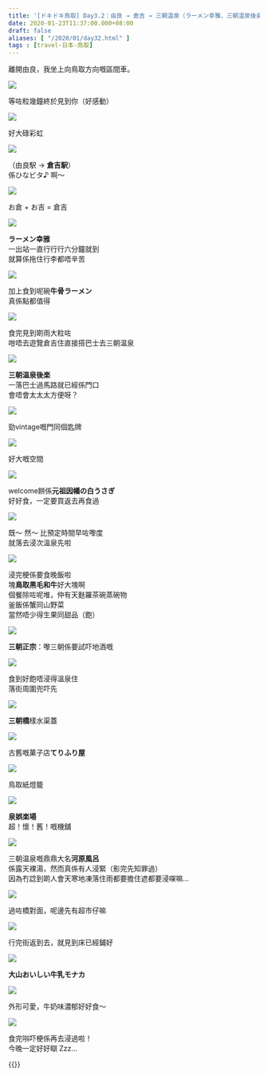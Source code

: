 ```yaml
---
title: '[ドキドキ鳥取] Day3.2：由良 → 倉吉 → 三朝温泉（ラーメン幸雅、三朝温泉後楽）'
date: 2020-01-23T11:37:00.000+08:00
draft: false
aliases: [ "/2020/01/day32.html" ]
tags : [travel-日本-鳥取]
---
```


離開由良，我坐上向鳥取方向嘅區間車。  

![](https://dhzmtq.ch.files.1drv.com/y4mnNbCw3wtV2Ck5ZLCG8BS1vwX33mTQ_H9fzccTvj4w3Jj5mEIVlg23TYKWH17TtMOBgfRdAv0Dxv8q5EKrCisNB2J9TIPlC9wracWXmWci4r65jM2TrUkJiOuR3dqLVcV80OpgWRfTYH62D9RgaqmK2LD_KmwCZ4t4IzzvuI8sKkmpbiQz3zJYjs74w0PX8KQNEPz6tulMDE-ohv90ryLBg?width=660&height=371&cropmode=none)

等咗粒幾鐘終於見到你（好感動）  

![](https://dhzttq.ch.files.1drv.com/y4m8NilfIiV8eSj0fYOvg0_dNCtwmv2FCqShGDy2BgIO50L4L0uYNcV1vtnX0JJbQZl5ZeXHdnnWg65zoHejOUoIIoRjUGdvDykQ0CQl8yNQDX1e2VMPlSfpFICdzkAwy6ErqqYy9qp3BIrl4In5_RwS41NfdPhpmG6pSTAdNZOqgv2a90ipI8-0AKjcw8cRBZJUYzHgLTTo8DhhDpah-y7MQ?width=660&height=371&cropmode=none)

好大碌彩虹  

![](https://dhzstq.ch.files.1drv.com/y4mguvdG8O1aNTKNPfuEgnH4-gDLd8DoUDfB4bvsYrnlDNAzYmpDwvAK_UJx6fKCfXmy61GjF82d3Hydt5PVh9wLZcHxhcVkyma69h-A9R87GToK9DmrDWEwzspn36KhSwshsMa2iAF8GuOB6a_EBrA2PA4VRNZ3q131tFWU_DwI79ByNwGjuvdzeRxmLxp72iL8wRHh4s2zpT89A1TjLVYww?width=660&height=371&cropmode=none)

（由良駅 → **倉吉駅**）  
係ひなビタ♪ 啊～  

![](https://dhzutq.ch.files.1drv.com/y4mmxrgsLVIrDjYIhyK0GCX2H7NhWzuJsiP4I4nltWg9LFmn6C9qqTOhylr04e5HOwN66Fvqz_S1SEB1-9Q9ECsUMMYKdNr7cTZmOJbb3SHxnG3Unq7OQ_oooV7myQIX2bqwwbrIO024vr9dBnTAEtKu3UyA54GGY9ap6wYhNz8TvZbRQGb4Yf7io6caS7IB4s6MLyxMmNfUGalGY_WMg-zjw?width=660&height=371&cropmode=none)

お倉 + お吉 = 倉吉  

![](https://dxzmtq.ch.files.1drv.com/y4mxROXcdsy_9smMwVQDz1OzIDXeQXVUsz3MR7V04f5A55At1hM57sW6w0TDmKOK-lnXOw9zbSV8zEBBKBZ0i-NdCpRaNYvhiwEi_geDyuicEbM1w6jz93cWrn_vWdKQOEalyTewfWX7wxkq1kHhkRLrB9oRJuwzmy8VXAwyFXH52CKnu4GhTFfIQJGzBr3Nl8iLXBEl8FuIEda82uIzF0FgA?width=660&height=371&cropmode=none)

**ラーメン幸雅**  
一出站一直行行行六分鐘就到  
就算係拖住行李都唔辛苦  

![](https://dxzqtq.ch.files.1drv.com/y4mDGns65v8-ru1QLjwUpGhbXPBkEo1qr_CjTgpEou_JNNsb7fYdW81iSjHdKB3VEIdidrYPUQkN-T6Fm_Y4LdlTwlRcd-LH_UzP3BhmqoE4M1VRbrBA0RjeQxy5qZkuqIRrKXHyEFYfncxJhTVOoywl6RTL9Rsq2-WjJ0n0TbGb2nMtMbqly1WNdLfTw9QI-qGybk2IbZRRjrWXhtsdXn-7g?width=660&height=371&cropmode=none)

加上食到呢碗**牛骨ラーメン**  
真係點都值得  

![](https://dxzvtq.ch.files.1drv.com/y4m_hfUYJUmZH7ADgYlSv70JKFBPRSjLGp9kYImwPkOHIFOT_zU4bsDCX7NY1gQBZsESZScURou61xALvCqfd2sQDrrdPSmcisXtaE8hGFg2cRNrRQgSBx1bXBZWHGEfo_1s3yTQcQtPSV9xP5LamZbMDLh__D03pLX80JsDxYMmBmec4OtymxSFrppYkyXoTQJYgYzyfKM8olQGzDv34-bzQ?width=660&height=371&cropmode=none)

食完見到啲雨大粒咗  
咁唔去遊覽倉吉住直接搭巴士去三朝温泉  

![](https://bnzptq.ch.files.1drv.com/y4mRlDzJTNwsBoYyS8vm1SMmgq_9FErI5pRNaHzKpD7H-6IqlyxrxiHY9hgblni9HdcBMiKQg-LJ7LhkVP3L8W9NNb4lxiREhAAZ0tApsrMiNCmtwJzCX2wY-LelJuz0SdBoVPXDi3tbCibpSjWGh4HkX1bpiMzn3bvWmL0JFH5lcXc6eBQRHyDUxg-3A-1WOZ2dYWrtzzoI1yi96k6VI8ecw?width=660&height=371&cropmode=none)

**三朝温泉後楽**  
一落巴士過馬路就已經係門口  
會唔會太太太方便呀？  

![](https://bnzqtq.ch.files.1drv.com/y4mpIJcFbSs9z5kQoBrwUhFMUyC9Rs5hDoeYzM3wimxsuUSAqtXmrP1ENMvu8xwWuR2TotZV51eGwvMJnKG8rqTS2Cbm8uDZrQV7iBuVHG1zidmJ-telgx9E_zHfYESQ1yOoP32daPyIb6z8r_jQMQXSdAbHZ5trkk3km_ii-6a90U-bDGbHqrIbD4Oowy4GZ-DUtiIKPFH59vKy5bGd4tmnw?width=660&height=371&cropmode=none)

勁vintage嘅門同個匙牌  

![](https://b3zntq.ch.files.1drv.com/y4mxWdMNTompF1fghKjM26YTQT0mE1sHhJeGtepAwvQcA4dHZ-zHadLXeawOBh3qjGt52AOD001-ezMOrxdEuoTslWkV7fkNF-JNWNIrfjD62Tg5Wqs2G_fpjektYRuF74wY4idFvlDdqLv4c_u2oJcsgmj9GqaWewG8a1cIh9-h8ntkj_59wXX5pgrh3hC5sUB5IN_VwJXwqMTaDinY1o9NA?width=660&height=371&cropmode=none)

好大嘅空間  

![](https://b3zotq.ch.files.1drv.com/y4mAkrjJkv--3ToCLwKq4TuLruIRH_HC2FBOv0y4CFtQznNDDIcBgUr356iX3kSojykNZkgsmdznrZaxcquZWgrJFQcpAgO1M7J7SjpCUKYMIlusttHpK7gg_JtkIltOxUzgZpgADHdwpRoVHnSs1U1K2yyt2JPZW6y7ByLdnwes9ZZSFG--6e24jlAgqlvu-VM90uN-md5xeice4D2xcN2ng?width=660&height=371&cropmode=none)

welcome餅係**元祖因幡の白うさぎ**  
好好食，一定要買返去再食過  

![](https://bnzvtq.ch.files.1drv.com/y4mCDqwFdZ4lXvK8G87krDHAucigA3KcB4QaQ3BVbh2uIsNdlvXgl7quNxnJpaXHrQ1KPbN-MuUWc6mI-JOZvgxkGELAYAnvjH2rpedG1AxisJgbYUcUDR_tUQVQdEfdwnLQVyM6hDhj9Y5W2hQeVHc18mrbs9c2cvzM70MDlBC8VUKz7HcBbiFOIqjIyLuBssgqz4TxkRd6PKouq6KFiOPVA?width=660&height=371&cropmode=none)

既～ 然～ 比預定時間早咗嚟度  
就落去浸次溫泉先啦  

![](https://dnbokq.ch.files.1drv.com/y4mILvqFCn40Xbj0bKb0fmNgqGJUrUFoTmCDSn3S6rAmzL4gVesIJmtBMMm4t02Dejjn5XekKafWaTBCnJkaYcK-O3Di5oBeZzSnFexFzmtroq4VYyXQVi_9dGOqRf1pkxO2Hq1HIgRQ4r5SAUSCFAF2CCBKAtGYObOPKMvFdzumvuffyiVCByr125N5HlhFgCMcxWUtqVBkyEvL8FU1RWpEQ?width=660&height=371&cropmode=none)

浸完梗係要食晚飯啦  
塊**鳥取黒毛和牛**好大塊啊  
個餐除咗呢堆，仲有天麩羅茶碗蒸碗物  
釜飯係蟹同山野菜  
當然唔少得生果同甜品（飽）  

![](https://dnbqkq.ch.files.1drv.com/y4mwja-cTaEqJBNA3d-6tfYf4R25iPO4g4NrhCLGdKp97RAOMJo5-uOg858RfAeikYNlYAG6Jjk7u-7acRtqW3pcdjc1gjo6ZTe5CYWIGUNMvnbU0q1x_7T0pleulcQWLzFWoQe49iPSeGYTHnOiFArjP_SR4_LSmfBOCoZZMLE63HSr4Bk20Dv2FqrMxl-p8EXg0MpxKi30w2q8DAFLomHJA?width=660&height=371&cropmode=none)

**三朝正宗**：嚟三朝係要試吓地酒嘅   

![](https://exbokq.ch.files.1drv.com/y4mBL4pNRinGFEjep3_RSbcFmwx9wYilwred7gTjylSfiGqLFS2Cn9_MuMBp-mSFyMSF3mNa7hub8ezG8fkmWGU6ozvy-1Te5CT4t5yGM2QuSjO1SMUgklz9Zj4qBPizME-MQn5G_KLjZB6vY4VJxxYB_5NQMjViC2NmxrdBsyHON37ba_hoAYJyV5IcjKViUek2qvfww1yX0HAah5utcMUEw?width=660&height=371&cropmode=none)

食到好飽唔浸得溫泉住  
落街周圍兜吓先  

![](https://ehbvkq.ch.files.1drv.com/y4mYd580Et1QdANfU1kTF9xufwOgpJMclWwB0UUTiCSbPL_0JcfAO0LptKpOjqZOf3lUxIrwS2a8uBH5x1M6H8BFAitjy40PDf9K8P23RHzpoyvfo6KpQnQ9FgjgJEa-Cf1o2AnBBwdHbe8b0elgSOKTwb0QOqDOXxHGCImtI-d0c835yaosIkbyDveDp5FQ-8Hx6i9AgCl_U8VNS8LXYrt6w?width=660&height=371&cropmode=none)

**三朝橋**樣水渠蓋  

![](https://ehbwkq.ch.files.1drv.com/y4mQ1mQSotbXx3I33WvxLHRrZI2eDNzCqIITngWAsT626s9C2zBpy_pP1CiH3fOdtlODV_XPMMm4lLYblRzJZfYgKXpLM1Znsy2vclqioEOcnsTELjoO1iLOYkkqUEAO9vcxyZtoOZroF6mdegzRtzku17cmRTyM6jUKEdk-jZwTx1rvOGpp-CsFIAMOutmJeGvIZaX0W38P9DwJm-1E1UkVg?width=660&height=371&cropmode=none)

古舊嘅菓子店**てりふり屋**  

![](https://ehbtkq.ch.files.1drv.com/y4m4xZ1PvzQpbIR-2KQS5902dEZNq0-GxiWZ-nkvV9Rus4doYbQwUaiv4ou8qW1xERGr6MI-CSLJHyc4Xvb2q2K5eP4dWMLNaNsk6N4OYP8e_X55lHNfhsFqsf4Lwn8mjqONTLCN68mN6yBxmeTby--5Iu7tyafcJtTQhgPukvlM4nSB0GZGGBVZQZTpRUepoPgQ9DWSZj1F4YpTX2pmIBpTQ?width=660&height=371&cropmode=none)

鳥取紙燈籠  

![](https://exbnkq.ch.files.1drv.com/y4mKC3484Ev8aFFOurQnAoQ1trGIp_1WXR04ZHkHhgaUQWMqbiX5ZyXPhMEHxGT9JC3zvQ0JxwlxLCfIycx3D_VMpR_zuAArA2sxmBiK68DQWen8_daWTdMAEmhsMMKDnjaFleECQo9-Mkh-TEIhUC6aurGMUj4_oL4GKpYUXuKv2trQpJsWxPQehCgwPMSs5w-tzM8DvtN6J5EvWyflqjtGA?width=660&height=371&cropmode=none)

**泉娯楽場**  
超！懷！舊！嘅機舖  

![](https://exbpkq.ch.files.1drv.com/y4m43vcqn6l6SRyz_vpTp1y8Ni1PXEOgzXY-nC0u1UgyJ1D-rvHTA-yudaMPGKXlHEgF6IS4vH6SYoPRWT1aDYDSAbGUgoU-oM449VJCDGlZKQaOFIALNc4HTXsBvDZhr2IZUtObI8oydpjUKe2_gnItgKIvHbUc1KM6YZQOUoCKBMZKsPAXIkE65LcDLQWT3GTygAok6fm6gqbsEThxIaWkA?width=660&height=371&cropmode=none)

三朝温泉嘅鼎鼎大名**河原風呂**  
係露天裸湯，然而真係有人浸緊（影完先知罪過）  
因為冇諗到啲人會天寒地凍落住雨都要擔住遮都要浸㗎嘛...  

![](https://cnbokq.ch.files.1drv.com/y4mZoQYCHRQolhu_ZcATOC8EQEBa1zBzCdnJ2aTxMJIGwwQCV_9PSoYxS-6GOIC_qyrxvCtRzULVEZdDqK-3YOGOtPr5TF77uEYMUP93hJabjBmUZkeKQC4B40gxy7tXk6_4zmWe5XCs68mYCUP7MfRZ61xdAZQXD7rKYNrUPbyhMw6s9Jng1X-iO0L5-HzkqFa5rSqZU8zzzTBpUzKQZxsRQ?width=660&height=371&cropmode=none)

過咗橋對面，呢邊先有超市仔嘛  

![](https://exbwkq.ch.files.1drv.com/y4mcTtU9NcViWDncN38cipAXeJkaNtov5iKJ6-bYVdhh6cxATebKgA-_Qavte9ZiXMuA4YWr6pfhsN0ontl75nN1of639CTGTcYFlNJWuxL1KB38fJNnKC9caUqFBWarS92jUGMZFeAQA5oViAHH-r_YMYfeoiUqpdOxr3q7qgTCy_NyMqTpeaPeDbXDg-VXtYoZeTiASFN8BaA5TLKJk3Xww?width=660&height=371&cropmode=none)

行完街返到去，就見到床已經鋪好  

![](https://exbukq.ch.files.1drv.com/y4m_WzaYHtZ9DxEWpfqk05WetkZ0A1CHk0WbWkoImS3NLdMxzANaQBKgI7mMXiyQXO01Zi0GZJRYIoSC8Y110betxOARumcnU4npH-u1TfUl54DK7jxtlo5DqSYnzD4SLVsZib9PblkhSiyye2gWj13VTVw6jSt7amvp4_FK01QH-V0jAfQVJLIfGuKXkFCSVedqlsRuV0LLjzlt62ZDtqalw?width=660&height=371&cropmode=none)

**大山おいしい牛乳モナカ**  

![](https://exbskq.ch.files.1drv.com/y4mj6h8F8KfrPoICmzle42clQTlvBEywG0gRL_pz4oW17ISpC6XOIJyvuIb-2m3Nwd6qACpo70sO9lcIbjp-YQzNou1lNpFq0vn7_DoSDs2c2CcMdLFxXo55nW3dD5VHNfdDLgEWrn6kmLrq9vUhKsweXmdXvqQmnlhRJQ717YVKu04KMy9XV5WoPs1WK99WN0PTqIFb_xj-LJQeUCTzLwNtA?width=660&height=371&cropmode=none)

外形可愛，牛奶味濃郁好好食～  

![](https://ehbukq.ch.files.1drv.com/y4mc23476k6_bZx71NcFJ2R5bXfXJjA6qrKXyjTgz4VIUxZw9c21PBxgILeumOCoT8fbYWXIhb7bcSulQVqXNM2-Ee9sQ_PoapiXHXr8rA6fR-XsqRpR5eIFqTLflgA4UJNEiWrzxH-wSDp0ZR_vC-fVXML2UN16AlBtamlSfmu75FT4Yq6wkEGz0iu_gjlpmRQNb3TFe58gkBbbiOvcjPBbQ?width=660&height=371&cropmode=none)

食完唞吓梗係再去浸過啦！  
今晚一定好好瞓 Zzz...  
  

{{<tottori>}}  
